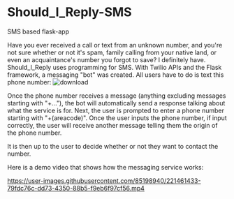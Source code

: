# Should_I_Reply-SMS
SMS based flask-app 

Have you ever received a call or text from an unknown number, and you're not sure whether or not it's spam, family calling from your native land, or even an acquaintance's number you forgot to save? I definitely have.
Should_I_Reply uses programming for SMS. With Twilio APIs and the Flask framework, a messaging "bot" was created. All users have to do is text this phone number:
![download](https://user-images.githubusercontent.com/85198940/221458132-778595ab-e56a-44fc-8823-73ea1915aab8.png)


Once the phone number receives a message (anything excluding messages starting with "+..."), the bot will automatically send a response talking about what the service is for. Next, the user is prompted to enter a phone number starting with "+(areacode)". Once the user inputs the phone number, if input correctly, the user will receive another message telling them the origin of the phone number. 

It is then up to the user to decide whether or not they want to contact the number. 

Here is a demo video that shows how the messaging service works:


https://user-images.githubusercontent.com/85198940/221461433-79fdc76c-dd73-4350-88b5-f9eb6f97cf56.mp4

